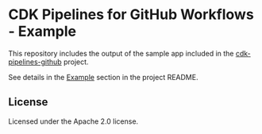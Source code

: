 # CDK Pipelines for GitHub Workflows - Example

This repository includes the output of the sample app included in the
[cdk-pipelines-github](https://github.com/cdklabs/cdk-pipelines-github) project.

See details in the [Example](https://github.com/cdklabs/cdk-pipelines-github#example) section in the project README.

## License

Licensed under the Apache 2.0 license.
